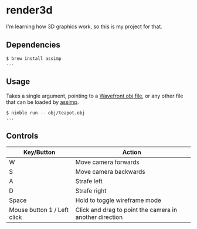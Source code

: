 # render3d

I'm learning how 3D graphics work, so this is my project for that.

## Dependencies

```plaintext
$ brew install assimp
...
```

## Usage

Takes a single argument, pointing to a [Wavefront obj file](https://en.wikipedia.org/wiki/Wavefront_.obj_file), or any other file that can be loaded by [assimp](https://github.com/assimp/assimp).

```plaintext
$ nimble run -- obj/teapot.obj
...
```

## Controls

| Key/Button | Action |
| ---------- | ------ |
| W | Move camera forwards |
| S | Move camera backwards |
| A | Strafe left |
| D | Strafe right |
| Space | Hold to toggle wireframe mode |
| Mouse button 1 / Left click | Click and drag to point the camera in another direction |